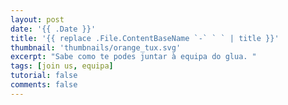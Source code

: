 ```yaml
---
layout: post
date: '{{ .Date }}'
title: '{{ replace .File.ContentBaseName `-` ` ` | title }}'
thumbnail: 'thumbnails/orange_tux.svg'
excerpt: "Sabe como te podes juntar à equipa do glua. "
tags: [join us, equipa]
tutorial: false
comments: false
---
```

